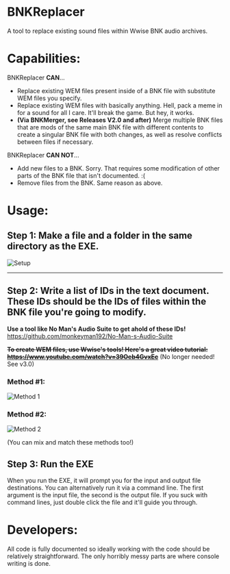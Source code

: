 # BNKReplacer
A tool to replace existing sound files within Wwise BNK audio archives.

# Capabilities:
BNKReplacer **CAN**...
* Replace existing WEM files present inside of a BNK file with substitute WEM files you specify.
* Replace existing WEM files with basically anything. Hell, pack a meme in for a sound for all I care. It'll break the game. But hey, it works.
* **(Via BNKMerger, see Releases V2.0 and after)** Merge multiple BNK files that are mods of the same main BNK file with different contents to create a singular BNK file with both changes, as well as resolve conflicts between files if necessary.

BNKReplacer **CAN NOT**...
* Add new files to a BNK. Sorry. That requires some modification of other parts of the BNK file that isn't documented. :(
* Remove files from the BNK. Same reason as above.

# Usage:
## Step 1: Make a file and a folder in the same directory as the EXE.
![Setup](https://i.imgur.com/D8KZveR.png)

***

## Step 2: Write a list of IDs in the text document. These IDs should be the IDs of files within the BNK file you're going to modify.

**Use a tool like No Man's Audio Suite to get ahold of these IDs!** https://github.com/monkeyman192/No-Man-s-Audio-Suite

~~**To create WEM files, use Wwise's tools! Here's a great video tutorial: https://www.youtube.com/watch?v=39Oeb4GvxEc**~~ (No longer needed! See v3.0)

### Method #1:
![Method 1](https://i.imgur.com/Wpsfy8k.png)

### Method #2:
![Method 2](https://i.imgur.com/8Tj0KNz.png)

(You can mix and match these methods too!)

## Step 3: Run the EXE

When you run the EXE, it will prompt you for the input and output file destinations. You can alternatively run it via a command line. The first argument is the input file, the second is the output file. If you suck with command lines, just double click the file and it'll guide you through.

# Developers:
All code is fully documented so ideally working with the code should be relatively straightforward. The only horribly messy parts are where console writing is done.
